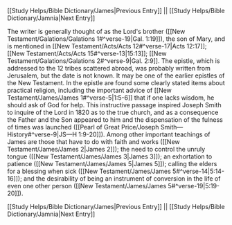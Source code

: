 [[Study Helps/Bible Dictionary/James|Previous Entry]]  ||  [[Study Helps/Bible Dictionary/Jamnia|Next Entry]]

 The writer is generally thought of as the Lord's brother ([[New Testament/Galations/Galations 1#^verse-19|Gal. 1:19]]), the son of Mary, and is mentioned in [[New Testament/Acts/Acts 12#^verse-17|Acts 12:17]]; [[New Testament/Acts/Acts 15#^verse-13|15:13]]; [[New Testament/Galations/Galations 2#^verse-9|Gal. 2:9]]. The epistle, which is addressed to the 12 tribes scattered abroad, was probably written from Jerusalem, but the date is not known. It may be one of the earlier epistles of the New Testament. In the epistle are found some clearly stated items about practical religion, including the important advice of [[New Testament/James/James 1#^verse-5|1:5-6]] that if one lacks wisdom, he should ask of God for help. This instructive passage inspired Joseph Smith to inquire of the Lord in 1820 as to the true church, and as a consequence the Father and the Son appeared to him and the dispensation of the fulness of times was launched ([[Pearl of Great Price/Joseph Smith—History#^verse-9|JS—H 1:9-20]]). Among other important teachings of James are those that have to do with faith and works ([[New Testament/James/James 2|James 2]]); the need to control the unruly tongue ([[New Testament/James/James 3|James 3]]); an exhortation to patience ([[New Testament/James/James 5|James 5]]); calling the elders for a blessing when sick ([[New Testament/James/James 5#^verse-14|5:14-16]]); and the desirability of being an instrument of conversion in the life of even one other person ([[New Testament/James/James 5#^verse-19|5:19-20]]).

[[Study Helps/Bible Dictionary/James|Previous Entry]]  ||  [[Study Helps/Bible Dictionary/Jamnia|Next Entry]]